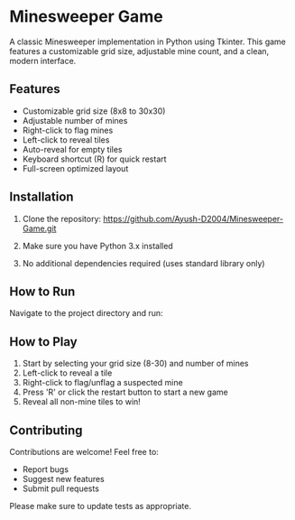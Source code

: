 # Minesweeper Game

A classic Minesweeper implementation in Python using Tkinter. This game features a customizable grid size, adjustable mine count, and a clean, modern interface.

## Features

- Customizable grid size (8x8 to 30x30)
- Adjustable number of mines
- Right-click to flag mines
- Left-click to reveal tiles
- Auto-reveal for empty tiles
- Keyboard shortcut (R) for quick restart
- Full-screen optimized layout

## Installation

1. Clone the repository: https://github.com/Ayush-D2004/Minesweeper-Game.git

2. Make sure you have Python 3.x installed

3. No additional dependencies required (uses standard library only)

## How to Run

Navigate to the project directory and run:


## How to Play

1. Start by selecting your grid size (8-30) and number of mines
2. Left-click to reveal a tile
3. Right-click to flag/unflag a suspected mine
4. Press 'R' or click the restart button to start a new game
5. Reveal all non-mine tiles to win!

## Contributing

Contributions are welcome! Feel free to:

- Report bugs
- Suggest new features
- Submit pull requests

Please make sure to update tests as appropriate.

